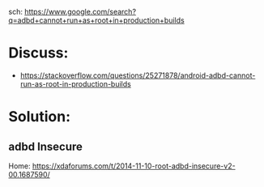 sch: https://www.google.com/search?q=adbd+cannot+run+as+root+in+production+builds

# Discuss:
- https://stackoverflow.com/questions/25271878/android-adbd-cannot-run-as-root-in-production-builds

# Solution:
## adbd Insecure
Home: https://xdaforums.com/t/2014-11-10-root-adbd-insecure-v2-00.1687590/
